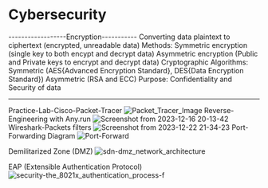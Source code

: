 # Cybersecurity
------------------Encryption-----------
Converting data plaintext to ciphertext (encrypted, unreadable data)
Methods: 
Symmetric encryption (single key to both encypt and decrypt data)
Asymmetric encryption (Public and Private keys to encrypt and decrypt data)
Cryptographic Algorithms: 
Symmetric (AES{Advanced Encryption Standard}, DES{Data Encryption Standard})
Asymmetric (RSA and ECC)
Purpose:
Confidentiality and Security of data

---------------------------

Practice-Lab-Cisco-Packet-Tracer
![Packet_Tracer_Image](https://github.com/A00020061/Cybersecurity-Projects/assets/82016672/54f6c0ee-2e39-421f-aa65-e1b10b0e14c4)
Reverse-Engineering with Any.run
![Screenshot from 2023-12-16 20-13-42](https://github.com/A00020061/Cybersecurity-Projects/assets/82016672/f2ee6458-5954-4fdc-ab2a-53e7c3273398)
Wireshark-Packets filters 
![Screenshot from 2023-12-22 21-34-23](https://github.com/A00020061/Cybersecurity-Projects/assets/82016672/fefe314e-3a68-48ff-892c-380b9d6e0a37)
Port-Forwarding Diagram
![Port-Forward](https://github.com/A00020061/Cybersecurity-Projects/assets/82016672/0e53ebc3-18f0-4cb2-b465-3b967bdca144)

Demilitarized Zone (DMZ)
![sdn-dmz_network_architecture](https://github.com/A00020061/Cybersecurity-Projects/assets/82016672/6d3d3212-856a-4452-abb6-9c490c0ae48c)

EAP (Extensible Authentication Protocol)
![security-the_8021x_authentication_process-f](https://github.com/A00020061/Cybersecurity-Projects/assets/82016672/216ab840-a3cf-495e-b825-17162b63dccc)


